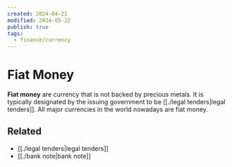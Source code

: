 ```yaml
---
created: 2024-04-21
modified: 2024-05-22
publish: true
tags:
  - finance/currency
---
```


# Fiat Money

**Fiat money** are currency that is not backed by precious metals. It is typically designated by the issuing government to be [[./legal tenders|legal tenders]]. All major currencies in the world nowadays are fiat money.

## Related
- [[./legal tenders|legal tenders]]
- [[./bank note|bank note]]